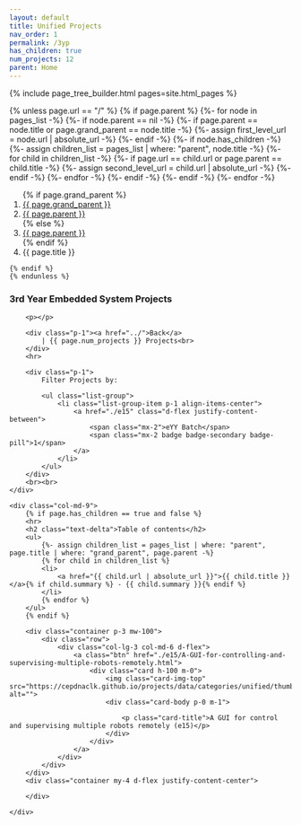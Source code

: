 ```yaml
---
layout: default
title: Unified Projects
nav_order: 1
permalink: /3yp
has_children: true
num_projects: 12
parent: Home
---
```


{% include page_tree_builder.html pages=site.html_pages %}
<div class="row">
    {% unless page.url == "/" %}
    {% if page.parent %}
    {%- for node in pages_list -%}
    {%- if node.parent == nil -%}
    {%- if page.parent == node.title or page.grand_parent == node.title -%}
    {%- assign first_level_url = node.url | absolute_url -%}
    {%- endif -%}
    {%- if node.has_children -%}
    {%- assign children_list = pages_list | where: "parent", node.title -%}
    {%- for child in children_list -%}
    {%- if page.url == child.url or page.parent == child.title -%}
    {%- assign second_level_url = child.url | absolute_url -%}
    {%- endif -%}
    {%- endfor -%}
    {%- endif -%}
    {%- endif -%}
    {%- endfor -%}
    <nav aria-label="breadcrumb">
        <ol class="breadcrumb">
            {% if page.grand_parent %}
            <li class="breadcrumb-item"><a href="{{ first_level_url }}">{{ page.grand_parent }}</a></li>
            <li class="breadcrumb-item"><a href="{{ second_level_url }}">{{ page.parent }}</a></li>
            {% else %}
            <li class="breadcrumb-item"><a href="{{ first_level_url }}">{{ page.parent }}</a></li>
            {% endif %}
            <li class="breadcrumb-item"><span>{{ page.title }}</span></li>
        </ol>
    </nav>

    {% endif %}
    {% endunless %}
</div>

<div class="row">
    <div class="col-md-3">
        <h3>3rd Year Embedded System Projects</h3>

        <p></p>

        <div class="p-1"><a href="../">Back</a>
            | {{ page.num_projects }} Projects<br>
        </div>
        <hr>

        <div class="p-1">
            Filter Projects by:

            <ul class="list-group">
                <li class="list-group-item p-1 align-items-center">
                    <a href="./e15" class="d-flex justify-content-between">
                        <span class="mx-2">eYY Batch</span>
                        <span class="mx-2 badge badge-secondary badge-pill">1</span>
                    </a>
                </li>
            </ul>
        </div>
        <br><br>
    </div>

    <div class="col-md-9">
        {% if page.has_children == true and false %}
        <hr>
        <h2 class="text-delta">Table of contents</h2>
        <ul>
            {%- assign children_list = pages_list | where: "parent", page.title | where: "grand_parent", page.parent -%}
            {% for child in children_list %}
            <li>
                <a href="{{ child.url | absolute_url }}">{{ child.title }}</a>{% if child.summary %} - {{ child.summary }}{% endif %}
            </li>
            {% endfor %}
        </ul>
        {% endif %}

        <div class="container p-3 mw-100">
            <div class="row">
                <div class="col-lg-3 col-md-6 d-flex">
                    <a class="btn" href="./e15/A-GUI-for-controlling-and-supervising-multiple-robots-remotely.html">
                        <div class="card h-100 m-0">
                            <img class="card-img-top" src="https://cepdnaclk.github.io/projects/data/categories/unified/thumbnail.jpg" alt="">
                            <div class="card-body p-0 m-1">

                                <p class="card-title">A GUI for control and supervising multiple robots remotely (e15)</p>
                            </div>
                        </div>
                    </a>
                </div>
            </div>
        </div>
        <div class="container my-4 d-flex justify-content-center">

        </div>

    </div>
</div>
